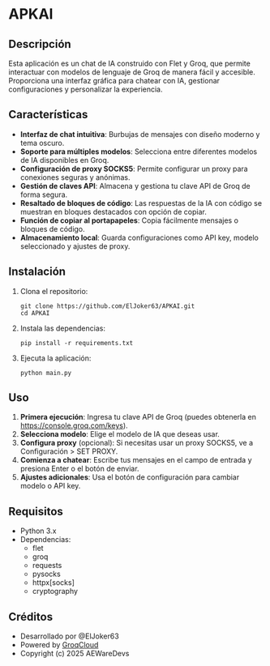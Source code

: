 # APKAI

## Descripción

Esta aplicación es un chat de IA construido con Flet y Groq, que permite interactuar con modelos de lenguaje de Groq de manera fácil y accesible. Proporciona una interfaz gráfica para chatear con IA, gestionar configuraciones y personalizar la experiencia.

## Características

- **Interfaz de chat intuitiva**: Burbujas de mensajes con diseño moderno y tema oscuro.
- **Soporte para múltiples modelos**: Selecciona entre diferentes modelos de IA disponibles en Groq.
- **Configuración de proxy SOCKS5**: Permite configurar un proxy para conexiones seguras y anónimas.
- **Gestión de claves API**: Almacena y gestiona tu clave API de Groq de forma segura.
- **Resaltado de bloques de código**: Las respuestas de la IA con código se muestran en bloques destacados con opción de copiar.
- **Función de copiar al portapapeles**: Copia fácilmente mensajes o bloques de código.
- **Almacenamiento local**: Guarda configuraciones como API key, modelo seleccionado y ajustes de proxy.

## Instalación

1. Clona el repositorio:
   ```
   git clone https://github.com/ElJoker63/APKAI.git
   cd APKAI
   ```

2. Instala las dependencias:
   ```
   pip install -r requirements.txt
   ```

3. Ejecuta la aplicación:
   ```
   python main.py
   ```

## Uso

1. **Primera ejecución**: Ingresa tu clave API de Groq (puedes obtenerla en https://console.groq.com/keys).
2. **Selecciona modelo**: Elige el modelo de IA que deseas usar.
3. **Configura proxy** (opcional): Si necesitas usar un proxy SOCKS5, ve a Configuración > SET PROXY.
4. **Comienza a chatear**: Escribe tus mensajes en el campo de entrada y presiona Enter o el botón de enviar.
5. **Ajustes adicionales**: Usa el botón de configuración para cambiar modelo o API key.

## Requisitos

- Python 3.x
- Dependencias:
  - flet
  - groq
  - requests
  - pysocks
  - httpx[socks]
  - cryptography

## Créditos

- Desarrollado por @ElJoker63
- Powered by [GroqCloud](https://groq.com/)
- Copyright (c) 2025 AEWareDevs